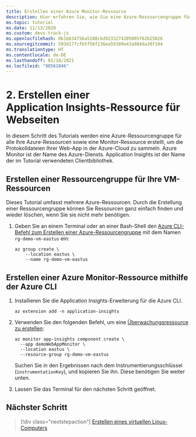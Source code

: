 ```yaml
---
title: Erstellen einer Azure Monitor-Ressource
description: Hier erfahren Sie, wie Sie eine Azure-Ressourcengruppe für alle Ihre Azure-Ressourcen sowie eine Monitor-Ressource erstellen, um die Protokolldateien Ihrer Web-App in der Azure-Cloud zu sammeln. Azure Monitor ist der Name des Azure-Diensts. Application Insights ist der Name der im Tutorial verwendeten Clientbibliothek.
ms.topic: tutorial
ms.date: 11/13/2020
ms.custom: devx-track-js
ms.openlocfilehash: 0b1b634756a5188cbd9233274205005f62b25026
ms.sourcegitcommit: 593d177cfb5f56f236ea59389e43a984da30f104
ms.translationtype: HT
ms.contentlocale: de-DE
ms.lasthandoff: 01/18/2021
ms.locfileid: "98561046"
---
```

# <a name="2-create-application-insights-resource-for-web-pages"></a>2. Erstellen einer Application Insights-Ressource für Webseiten

In diesem Schritt des Tutorials werden eine Azure-Ressourcengruppe für alle Ihre Azure-Ressourcen sowie eine Monitor-Ressource erstellt, um die Protokolldateien Ihrer Web-App in der Azure-Cloud zu sammeln. Azure Monitor ist der Name des Azure-Diensts. Application Insights ist der Name der im Tutorial verwendeten Clientbibliothek. 

## <a name="create-a-resource-group-for-your-virtual-machine-resources"></a>Erstellen einer Ressourcengruppe für Ihre VM-Ressourcen

Dieses Tutorial umfasst mehrere Azure-Ressourcen. Durch die Erstellung einer Ressourcengruppe können Sie Ressourcen ganz einfach finden und wieder löschen, wenn Sie sie nicht mehr benötigen.

1. Geben Sie an einem Terminal oder an einer Bash-Shell den [Azure CLI-Befehl zum Erstellen einer Azure-Ressourcengruppe](/cli/azure/group#az_group_create) mit dem Namen `rg-demo-vm-eastus` ein:

    ```azurecli
    az group create \
        --location eastus \
        --name rg-demo-vm-eastus 
    ```

## <a name="create-azure-monitor-resource-with-azure-cli"></a>Erstellen einer Azure Monitor-Ressource mithilfe der Azure CLI

1. Installieren Sie die Application Insights-Erweiterung für die Azure CLI.

    ```azurecli
    az extension add -n application-insights
    ```

1. Verwenden Sie den folgenden Befehl, um eine [Überwachungsressource zu erstellen](/cli/azure/ext/application-insights/monitor/app-insights/component#ext_application_insights_az_monitor_app_insights_component_create):


    ```azurecli
    az monitor app-insights component create \
      --app demoWebAppMonitor \
      --location eastus \
      --resource-group rg-demo-vm-eastus
    ```

    Suchen Sie in den Ergebnissen nach dem Instrumentierungsschlüssel (`instrumentationKey`), und kopieren Sie ihn. Diese benötigen Sie weiter unten. 

1. Lassen Sie das Terminal für den nächsten Schritt geöffnet.

## <a name="next-step"></a>Nächster Schritt

> [!div class="nextstepaction"]
> [Erstellen eines virtuellen Linux-Computers](create-linux-virtual-machine-azure-cli.md) 
